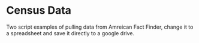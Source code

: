 # Census Data

Two script examples of pulling data from Amreican Fact Finder, change it to a spreadsheet and save it directly to a google drive.